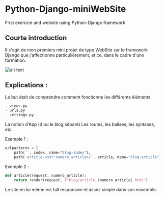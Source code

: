 # Python-Django-miniWebSite
First exercice and website using Python-Django framework 

## Courte introduction
Il s'agit de mon premiers mini projet de type WebSite sur le framework Django que j'affectionne particulièrement, et ce, dans le cadre d'une formation.


![alt text](https://zupimages.net/up/22/13/vi6l.png)

## Explications :

Le but était de comprendre comment fonctionne les différents éléments
```python
- views.py
- urls.py
- settings.py
```

La notion d'App (d'ou le blog séparé)
Les routes, les balises, les syntaxes, etc. 

Exemple 1 : 
```python
urlpatterns = [
    path('', index, name="blog-index"),
    path('article-<str:numero_article>/', article, name="blog-article"),  
```
Exemple 2 :
```python
def article(request, numero_article):
    return render(request, f"blog/article_{numero_article}.html") 
```

Le site en lui même est full responsive et assez simple dans son ensemble.

